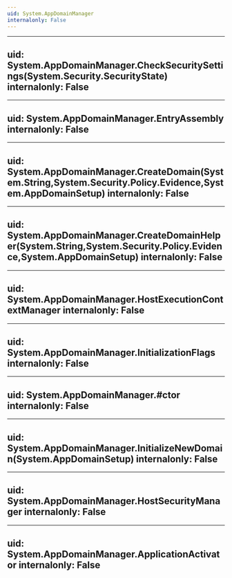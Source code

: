 ```yaml
---
uid: System.AppDomainManager
internalonly: False
---
```


---
uid: System.AppDomainManager.CheckSecuritySettings(System.Security.SecurityState)
internalonly: False
---

---
uid: System.AppDomainManager.EntryAssembly
internalonly: False
---

---
uid: System.AppDomainManager.CreateDomain(System.String,System.Security.Policy.Evidence,System.AppDomainSetup)
internalonly: False
---

---
uid: System.AppDomainManager.CreateDomainHelper(System.String,System.Security.Policy.Evidence,System.AppDomainSetup)
internalonly: False
---

---
uid: System.AppDomainManager.HostExecutionContextManager
internalonly: False
---

---
uid: System.AppDomainManager.InitializationFlags
internalonly: False
---

---
uid: System.AppDomainManager.#ctor
internalonly: False
---

---
uid: System.AppDomainManager.InitializeNewDomain(System.AppDomainSetup)
internalonly: False
---

---
uid: System.AppDomainManager.HostSecurityManager
internalonly: False
---

---
uid: System.AppDomainManager.ApplicationActivator
internalonly: False
---
